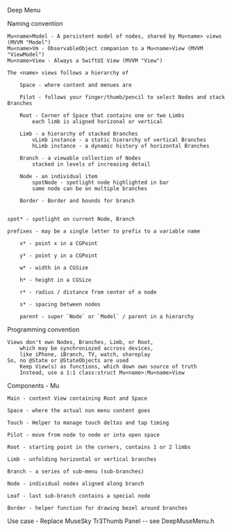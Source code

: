 Deep Menu 


Naming convention

    Mu<name>Model - A persistent model of nodes, shared by Mu<name> views (MVVM "Model")
    Mu<name>Vm - ObservableObject companion to a Mu<name>View (MVVM "ViewModel")
    Mu<name>View - Always a SwiftUI View (MVVM "View")

    The <name> views follows a hierarchy of

        Space - where content and menues are

        Pilot - follows your finger/thumb/pencil to select Nodes and stack Branches

        Root - Corner of Space that contains one or two Limbs
            each limb is aligned horizonal or vertical

        Limb - a hierarchy of stacked Branches
            vLimb instance - a static hierarchy of vertical Branches
            hLimb instance - a dynamic history of horizontal Branches

        Branch - a viewable collection of Nodes
            stacked in levels of increasing detail
            
        Node - an individual item
            spotNode - spotlight node highlighted in bar
            same node can be on multiple branches

        Border - Border and bounds for branch

    
    spot* - spotlight on current Node, Branch
    
    prefixes - may be a single letter to prefix to a variable name
    
        x* - point x in a CGPoint
    
        y* - point y in a CGPoint
    
        w* - width in a CGSize
    
        h* - height in a CGSize
    
        r* - radius / distance from center of a node
    
        s* - spacing between nodes
        
        parent - super `Node` or `Model` / parent in a hierarchy
         
Programming convention

    Views don't own Nodes, Branches, Limb, or Root,
        which may be synchroniozed accross devices,
        like iPhone, iBranch, TV, watch, shareplay
    So, no @State or @StateObjects are used
        Keep View(s) as functions, which down own source of truth
        Instead, use a 1:1 class:struct Mu<name>:Mu<name>View

Components - Mu<Name>

    Main - content View containing Root and Space

    Space - where the actual non menu content goes

    Touch - Helper to manage touch deltas and tap timing

    Pilot - move from node to node or into open space

    Root - starting point in the corners, contains 1 or 2 limbs

    Limb - unfolding horizontal or vertical branches

    Branch - a series of sub-menu (sub-branches)

    Node - individual nodes aligned along branch

    Leaf - last sub-branch contains a special node 

    Border - helper function for drawing bezel around branches 

Use case - Replace MuseSky Tr3Thumb Panel -- see DeepMuseMenu.h
